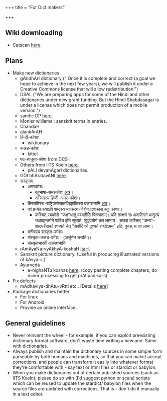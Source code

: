 +++
title = "For Dict makers"

+++
## Wiki downloading

- Catscan [here](http://tools.wmflabs.org/catscan2/catscan2.php?language=sa&project=wikiquote&depth=1&categories=%E0%A4%B8%E0%A5%81%E0%A4%AD%E0%A4%BE%E0%A4%B7%E0%A4%BF%E0%A4%A4%E0%A4%BE%E0%A4%A8%E0%A4%BF&ns%5B0%5D=1&ns%5B14%5D=1&get_q=1&doit=1).
        

## Plans

- Make new dictionaries
    - gAndhArI dictionary (" Once it is complete and correct (a goal we hope to achieve in the next few years), we will publish it under a Creative Commons license that will allow redistribution.")
    - DSAL ("We are preparing apps for some of the Hindi and other dictionaries under new grant funding. But the Hindi Shabdasagar is under a license which does not permit production of a mobile version.")
    - sandic DP [here](https://sourceforge.net/projects/dhatu-patha/files/sources/).
    - Monier williams : sanskrit terms in entries.
    - ChandaH
    - alankArAH
    - हिन्दी-कोशाः
        - wiktionary
    - कन्नड-कोशः
        - kittel
    - पद-साधुता-कोशः from DCS।  
    - Others from IITS Koeln [here](http://www.sanskrit-lexicon.uni-koeln.de/index.html).
        - pALI devanAgarI dictionaries.
    - GOI bhAratavANI [here](http://bharatavani.in/dictionary-surf/?did=2&letter=%E0%A4%85&start=0&language=Hindi).
    - संस्कृतम्
        - अमरकोशः
            - बहुभाषा-अमरकोशः [अत्र](http://sanskrit.jnu.ac.in/amara/viewdata.jsp?varga=27)।
            - अजितस्य हिन्दी-अमर-कोशः।
        - तिरुपतिस्थ-राष्ट्रियसंस्कृतविद्यापीठस्य प्रकाशनानि [अत्र](http://www.wilbourhall.org/sansknet/)।
        - एवं प्रत्येकस्याऽपि शब्दस्य व्याकरण-विशेषप्रदर्शकास् स्युः कोशाः। 
            - कश्चित् स्वकोशे "जक्ष्"धातुं पश्यतीति चिन्त्यताम्। यदि तत्क्षणं सः अदादिगणे धातुरयं जक्षाद्यन्तर्गने पाठित इति सूच्यते, शुद्धप्रयोगे तल् लाभाय। अथवा कश्चित् "अन्य"-शब्दपरीक्षको ज्ञाप्यते चेत् "सर्वादिगणे दृश्यते शब्दोऽयम्" इति, पुनस् स एव लाभः।
        - मनीषस्य संस्कृत-कोशाः।
        - संस्कृत-कन्नड-कोशः। (अर्जुनेन चर्च्यते।)
        - संस्कृतभारती-प्रकाशनानि
    - rAmAyaNa-vyAkhyA-koshaH [itaH](http://www.valmiki.iitk.ac.in/content?field_kanda_tid=1&field_sarga_value=1&field_sloka_value=78&language=dv&enable_contplay=1&sckt=1&scgr=1&scty=1&scaa=1&scmt=1&scnb=1&scss=1).
    - Sanskrit picture dictionary. (Useful in producing illustrated versions of kAvya-s.)
    - Ayurveda
        - e-nighaNTu koshas [here](http://niimh.nic.in/ebooks/e-Nighantu/?mod=read). (copy pasting complete chapters, do minor processing to get prAtipadika-s)
- Fix defects
    - mAdhavIya-dhAtu-vRtti etc.. \[Details [here](https://groups.google.com/forum/#!topic/samskrita/Lv8pWfV1ZAw)\]
- Package dictionaries better
    - For linux
    - For Android
    - Provide an online interface.


## General guidelines


- Never reinvent the wheel - for example, if you can exploit preexisting dictionary format software, don't waste time writing a new one. Same with dictionaries.
- Always publish and maintain the dictionary sources in some simple form parseable by both humans and machines, so that you can make/ accept corrections; and people can transform it easily into whatever format they're comfortable with - say text or html files or stardict or babylon.
- When you make dictionaries out of certain published sources (such as IITS Koeln), please do so with (I'd suggest python or scala) scripts which can be reused to update the stardict/ babylon files when the source files are updated with corrections. That is - don't do it manually in a text editor.